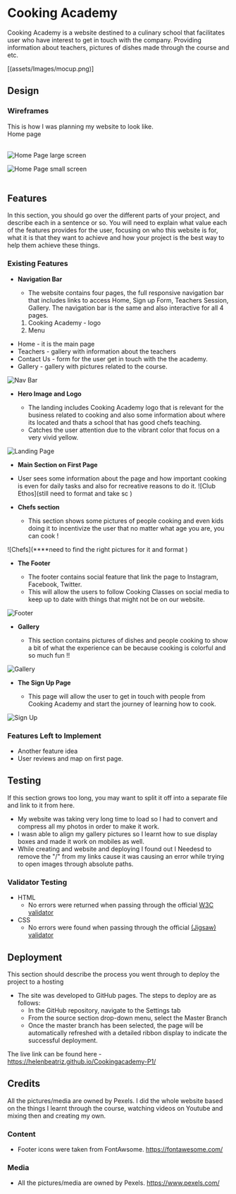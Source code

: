# Cooking Academy 
Cooking Academy is a website destined to a culinary school that facilitates user who have interest to get in touch with the company. 
Providing information about teachers, pictures of dishes made through the course and etc.  

[(assets/Images/mocup.png)]
## Design

### Wireframes

This is how I was planning my website to look like. 
<br>
Home page
<br><br>

![Home Page large screen](/assets/images/bigscreen.png)

![Home Page small screen](/assets/images/phone.png)
<br><br>


## Features 

In this section, you should go over the different parts of your project, and describe each in a sentence or so. You will need to explain what value each of the features provides for the user, focusing on who this website is for, what it is that they want to achieve and how your project is the best way to help them achieve these things.

### Existing Features

- __Navigation Bar__

  - The website contains four pages, the full responsive navigation bar that includes links to access Home, Sign up Form, Teachers Session, Gallery.
  The navigation bar is the same and also interactive for all 4 pages.
  <ol>
    <li>Cooking Academy - logo </li>
    <li>Menu</li>
<ul>
        <li>Home - it is the main page</li>
        <li>Teachers - gallery with information about the teachers </li>
        <li>Contact Us - form for the user get in touch with the the academy.</li>
        <li> Gallery - gallery with pictures related to the course. </li>
</ul>
 
![Nav Bar](/assets/images/navbar.png) 

- __Hero Image and Logo__

  - The landing includes Cooking Academy logo that is relevant for the business related to cooking and also some information about where its located and thats a school that has good chefs teaching.  
  - Catches the user attention due to the vibrant color that focus on a very vivid yellow. 

![Landing Page](/assets/images/covermain.png)

- __Main Section on First Page__

 - User sees some information about the page and how important cooking is even for daily tasks and also for recreative reasons to do it. 
![Club Ethos](still need to format and take sc ) 

- __Chefs section__

  - This section shows some pictures of people cooking and even kids doing it to incentivize the user that no matter what age you are, you can cook ! 

![Chefs](****need to find the right pictures for it and format ) 

- __The Footer__ 

  - The footer contains social feature that link the page to Instagram, Facebook, Twitter.
  - This will allow the users to follow Cooking Classes on social media to keep up to date with things that might not be on our website. 

![Footer](assets/images/footer.png)

- __Gallery__

  - This section contains pictures of dishes and people cooking to show a bit of what the experience can be because cooking is colorful and so much fun !!

![Gallery](assets/images/gallery.png)

- __The Sign Up Page__

  - This page will allow the user to get in touch with people from Cooking Academy and start the journey of learning how to cook. 

![Sign Up](assets/images/form.png)


### Features Left to Implement

- Another feature idea
- User reviews and map on first page.

## Testing 


If this section grows too long, you may want to split it off into a separate file and link to it from here.

- My website was taking very long time to load so I had to convert and compress all my photos in order to make it work. 
- I wasn able to align my gallery pictures so I learnt how to sue display boxes and made it work on mobiles as well.
- While creating and website and deploying I found out I Needesd to remove the "/" from my links cause it was causing an error while trying to open images through absolute paths. 

### Validator Testing 

- HTML
  - No errors were returned when passing through the official [W3C validator](https://validator.w3.org/nu/?doc=https%3A%2F%2F8000-helenbeatriz-p1htmlcss-z79k9ftjie2.ws-eu64.gitpod.io%2F) 
- CSS
  - No errors were found when passing through the official [(Jigsaw) validator](https://jigsaw.w3.org/css-validator/validator?uri=https%3A%2F%2F8000-helenbeatriz-p1htmlcss-z79k9ftjie2.ws-eu64.gitpod.io%2F&profile=css3svg&usermedium=all&warning=1&vextwarning=&lang=en)


## Deployment

This section should describe the process you went through to deploy the project to a hosting 

- The site was developed to GitHub pages. The steps to deploy are as follows: 
  - In the GitHub repository, navigate to the Settings tab 
  - From the source section drop-down menu, select the Master Branch
  - Once the master branch has been selected, the page will be automatically refreshed with a detailed ribbon display to indicate the successful deployment. 

The live link can be found here - https://helenbeatriz.github.io/Cookingacademy-P1/
## Credits 

All the pictures/media are owned by Pexels.
I did the whole website based on the things I learnt through the course, watching videos on Youtube and mixing then and creating my own. 

### Content 

- Footer icons were taken from FontAwsome. https://fontawesome.com/

### Media

- All the pictures/media are owned by Pexels. https://www.pexels.com/
